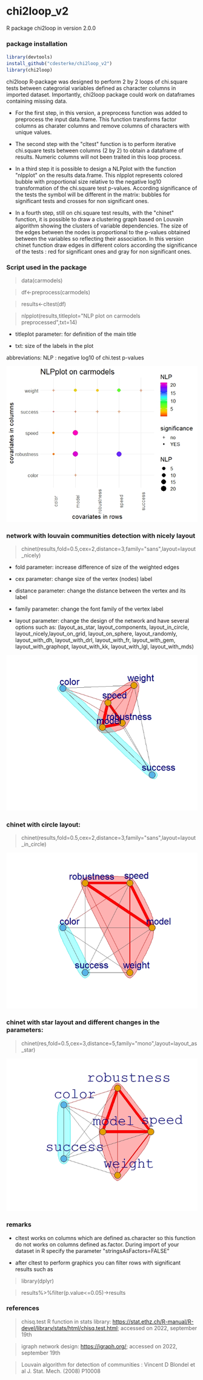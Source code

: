 # chi2loop_v2
R package chi2loop in version 2.0.0


### package installation
```r
library(devtools)
install_github("cdesterke/chi2loop_v2")
library(chi2loop)
```


chi2loop R-package was designed to perform 2 by 2 loops of chi.square tests between categrorial variables defined as character columns in imported dataset. 
Importantly, chi2loop package could work on dataframes containing missing data.

- For the first step, in this version, a preprocess function was added to preprocess the input data.frame. This function transforms factor columns as charater columns and remove columns of characters with unique values.

- The second step with the "cltest" function is to perform iterative chi.square tests between columns (2 by 2) to obtain a dataframe of results. Numeric columns will not been traited in this loop process.

- In a third step it is possible to design a NLPplot with the function "nlpplot" on the results data.frame. This nlpplot represents colored bubble with proportional size relative to the negative log10 transformation of the chi.square test p-values. According significance of the tests the symbol will be different in the matrix: bubbles for significant tests and crosses for non significant ones.

- In a fourth step, still on chi.square test results, with the "chinet" function, it is possible to draw a clustering graph based on Louvain algorithm showing the clusters of variable dependencies. The size of the edges between the nodes is proportional to the p-values obtained between the variables so reflecting their association. In this version chinet function draw edges in different colors according the significance of the tests : red for significant ones and gray for non significant ones.

### Script used in the package

> data(carmodels)

> df<-preprocess(carmodels)

> results<-cltest(df)

> nlpplot(results,titleplot="NLP plot on carmodels preprocessed",txt=14)

- titleplot parameter: for definition of the main title 

- txt: size of the labels in the plot 

abbreviations: NLP : negative log10 of chi.test p-values

![nlpplot](https://github.com/cdesterke/chi2loop_v2/blob/main/nlpplot.jpeg)

### network with louvain communities detection with nicely layout
> chinet(results,fold=0.5,cex=2,distance=3,family="sans",layout=layout_nicely)

- fold parameter: increase difference of size of the weighted edges

- cex parameter: change size of the vertex (nodes) label

- distance parameter: change the distance between the vertex and its label

- family parameter: change the font family of the vertex label

- layout parameter: change the design of the network and have several options such as: (layout_as_star, layout_components, layout_in_circle, layout_nicely,layout_on_grid,
layout_on_sphere, layout_randomly, layout_with_dh, layout_with_drl, layout_with_fr, layout_with_gem,
layout_with_graphopt, layout_with_kk, layout_with_lgl, layout_with_mds)

![chinet2a](https://github.com/cdesterke/chi2loop_v2/blob/main/chinetnicely.jpeg)

### chinet with circle layout:

> chinet(results,fold=0.5,cex=2,distance=3,family="sans",layout=layout_in_circle)

![chinet2b](https://github.com/cdesterke/chi2loop_v2/blob/main/chinetincircle.jpeg)

### chinet with star layout and different changes in the parameters:

> chinet(res,fold=0.5,cex=3,distance=5,family="mono",layout=layout_as_star)

![chinet2c](https://github.com/cdesterke/chi2loop_v2/blob/main/chinetstar.jpeg)

### remarks

- cltest works on columns which are defined as.character so this function do not works on columns defined as.factor. During import of your dataset in R specify the parameter "stringsAsFactors=FALSE" 

- after cltest to perform graphics you can filter rows with significant results such as

> library(dplyr)

> results%>%filter(p.value<=0.05)->results

### references

> chisq.test R function in stats library: https://stat.ethz.ch/R-manual/R-devel/library/stats/html/chisq.test.html; accessed on 2022, september 19th 

> igraph network design: https://igraph.org/; accessed on 2022, september 19th 

> Louvain algorithm for detection of communities : Vincent D Blondel et al J. Stat. Mech. (2008) P10008
